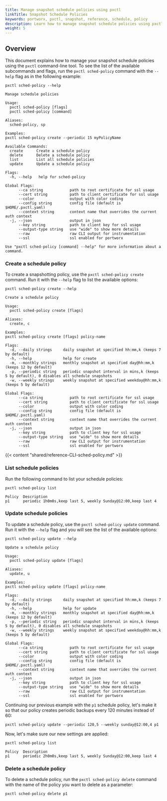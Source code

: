 ```yaml
---
title: Manage snapshot schedule policies using pxctl
linkTitle: Snapshot Schedule Policies
keywords: portworx, pxctl, snapshot, reference, schedule, policy
description: Learn how to manage snapshot schedule policies using pxctl
weight: 5
---
```


## Overview

This document explains how to manage your snapshot schedule policies using the `pxctl` command-line tool. To see the list of the available subcommands and flags, run the `pxctl sched-policy` command with the `--help` flag as in the following example:

```text
pxctl sched-policy --help
```

```output
Manage schedule policies

Usage:
  pxctl sched-policy [flags]
  pxctl sched-policy [command]

Aliases:
  sched-policy, sp

Examples:
pxctl sched-policy create --periodic 15 myPolicyName

Available Commands:
  create      Create a schedule policy
  delete      Delete a schedule policy
  list        List all schedule policies
  update      Update a schedule policy

Flags:
  -h, --help   help for sched-policy

Global Flags:
      --ca string            path to root certificate for ssl usage
      --cert string          path to client certificate for ssl usage
      --color                output with color coding
      --config string        config file (default is $HOME/.pxctl.yaml)
      --context string       context name that overrides the current auth context
  -j, --json                 output in json
      --key string           path to client key for ssl usage
      --output-type string   use "wide" to show more details
      --raw                  raw CLI output for instrumentation
      --ssl                  ssl enabled for portworx

Use "pxctl sched-policy [command] --help" for more information about a command.
```

### Create a schedule policy

To create a snapshotting policy, use the `pxctl sched-policy create` command. Run it with the `--help` flag to list the available options:

```text
pxctl sched-policy create --help
```

```output
Create a schedule policy

Usage:
  pxctl sched-policy create [flags]

Aliases:
  create, c

Examples:
pxctl sched-policy create [flags] policy-name

Flags:
  -d, --daily strings     daily snapshot at specified hh:mm,k (keeps 7 by default)
  -h, --help              help for create
  -m, --monthly strings   monthly snapshot at specified day@hh:mm,k (keeps 12 by default)
  -p, --periodic string   periodic snapshot interval in mins,k (keeps 5 by default), 0 disables all schedule snapshots
  -w, --weekly strings    weekly snapshot at specified weekday@hh:mm,k (keeps 5 by default)

Global Flags:
      --ca string            path to root certificate for ssl usage
      --cert string          path to client certificate for ssl usage
      --color                output with color coding
      --config string        config file (default is $HOME/.pxctl.yaml)
      --context string       context name that overrides the current auth context
  -j, --json                 output in json
      --key string           path to client key for ssl usage
      --output-type string   use "wide" to show more details
      --raw                  raw CLI output for instrumentation
      --ssl                  ssl enabled for portworx
```

{{< content "shared/reference-CLI-sched-policy.md" >}}

### List schedule policies

Run the following command to list your schedule policies:

```text
pxctl sched-policy list
```

```output
Policy	Description
p1		periodic 1h0m0s,keep last 5, weekly Sunday@12:00,keep last 4
```

### Update schedule policies

To update a schedule policy, use the `pxctl sched-policy update` command. Run it with the `--help` flag and you will see the list of the available options:

```text
pxctl sched-policy update --help
```

```output
Update a schedule policy

Usage:
  pxctl sched-policy update [flags]

Aliases:
  update, u

Examples:
pxctl sched-policy update [flags] policy-name

Flags:
  -d, --daily strings     daily snapshot at specified hh:mm,k (keeps 7 by default)
  -h, --help              help for update
  -m, --monthly strings   monthly snapshot at specified day@hh:mm,k (keeps 12 by default)
  -p, --periodic string   periodic snapshot interval in mins,k (keeps 5 by default), 0 disables all schedule snapshots
  -w, --weekly strings    weekly snapshot at specified weekday@hh:mm,k (keeps 5 by default)

Global Flags:
      --ca string            path to root certificate for ssl usage
      --cert string          path to client certificate for ssl usage
      --color                output with color coding
      --config string        config file (default is $HOME/.pxctl.yaml)
      --context string       context name that overrides the current auth context
  -j, --json                 output in json
      --key string           path to client key for ssl usage
      --output-type string   use "wide" to show more details
      --raw                  raw CLI output for instrumentation
      --ssl                  ssl enabled for portworx
```

Continuing our previous example with the `p1` schedule policy, let's make it so that our policy creates periodic backups every 120 minutes instead of 60:

```text
pxctl sched-policy update --periodic 120,5 --weekly sunday@12:00,4 p1
```

Now, let's make sure our new settings are applied:

```text
pxctl sched-policy list
```

```output
Policy	Description
p1		periodic 2h0m0s,keep last 5, weekly Sunday@12:00,keep last 4
```

### Delete a schedule policy

To delete a schedule policy, run the `pxctl sched-policy delete` command with the name of the policy you want to delete as a parameter:

```text
pxctl sched-policy delete p1
```
